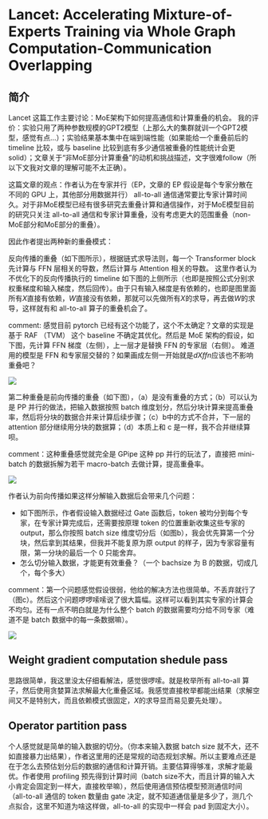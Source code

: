 # Lancet: Accelerating Mixture-of-Experts Training via Whole Graph Computation-Communication Overlapping

## 简介

Lancet 这篇工作主要讨论：MoE架构下如何提高通信和计算重叠的机会。
我的评价：实验只用了两种参数规模的GPT2模型（上那么大的集群就训一个GPT2模型，感觉有点...）；实验结果基本集中在端到端性能（如果能给一个重叠前后的 timeline 比较，或与 baseline 比较到底有多少通信被重叠的性能统计会更solid）；文章关于“非MoE部分计算重叠”的动机和挑战描述，文字很难follow（所以下文我对文章的理解可能不太正确）。

这篇文章的观点：作者认为在专家并行（EP，文章的 EP 假设是每个专家分散在不同的 GPU 上，其他部分用数据并行） all-to-all 通信通常要比专家计算时间久。对于非MoE模型已经有很多研究去重叠计算和通信操作，对于MoE模型目前的研究只关注 all-to-all 通信和专家计算重叠，没有考虑更大的范围重叠（non-MoE部分和MoE部分的重叠）。

因此作者提出两种新的重叠模式：

反向传播的重叠（如下图所示），根据链式求导法则，每一个 Transformer block 先计算与 FFN 层相关的导数，然后计算与 Attention 相关的导数。
这里作者认为不优化下的反向传播执行的 timeline 如下图的上侧所示（也即是按照公式分别求权重梯度和输入梯度，然后回传）。由于只有输入梯度是有依赖的，也即是图里面所有$X$直接有依赖，$W$直接没有依赖，那就可以先做所有$X$的求导，再去做$W$的求导，这样就有和 all-to-all 算子的重叠机会了。

comment: 感觉目前 pytorch 已经有这个功能了，这个不太确定？文章的实现是基于 RAF （TVM） 这个 baseline 不确定其优化。然后是 MoE 架构的假设，如下图，先计算 FFN 梯度（左侧），上一层才是替换 FFN 的专家层（右侧）。
难道用的模型是 FFN 和专家层交替的？如果画成左侧一开始就是$dXffn$应该也不影响重叠吧？

<div style={{ textAlign: 'center' }}>
  <img src="https://yezhem.oss-cn-chengdu.aliyuncs.com/blog_img/20241203215824.png" style={{ width: '70%' }}/>
</div>

第二种重叠是前向传播的重叠（如下图），（a）是没有重叠的方式；（b）可以认为是 PP 并行的做法，把输入数据按照 batch 维度划分，然后分块计算来提高重叠率，然后将分块的数据合并来计算后续步骤；（c）b中的方式不合并，下一层的 attention 部分继续用分块的数据算；（d）本质上和 c 是一样，我不合并继续算呗。

comment：这种重叠感觉就完全是 GPipe 这种 pp 并行的玩法了，直接把 mini-batch 的数据拆解为若干 macro-batch 去做计算，提高重叠率。

<div style={{ textAlign: 'center' }}>
  <img src="https://yezhem.oss-cn-chengdu.aliyuncs.com/blog_img/20241203220034.png" style={{ width: '70%' }}/>
</div>

作者认为前向传播如果这样分解输入数据后会带来几个问题：
* 如下图所示，作者假设输入数据经过 Gate 函数后，token 被均分到每个专家，在专家计算完成后，还需要按原理 token 的位置重新收集这些专家的 output，那么你按照 batch size 维度切分后（如图b），我会优先算第一个分块，然后拿到其结果，但我并不能复原为原 output 的样子，因为专家容量有限，第一分块的最后一个 0 只能舍弃。 
* 怎么切分输入数据，才能更有效重叠？（一个 bachsize 为 B 的数据，切成几个，每个多大）

comment：第一个问题感觉假设很弱，他给的解决方法也很简单。不丢弃就行了（图c）。然后这个问题啰啰嗦嗦说了很大篇幅。这样可以看到其实专家的计算会不均匀。还有一点不明白就是为什么整个 batch 的数据需要均分给不同专家（难道不是 batch 数据中的每一条数据嘛）。

<div style={{ textAlign: 'center' }}>
  <img src="https://yezhem.oss-cn-chengdu.aliyuncs.com/blog_img/20241203220933.png" style={{ width: '70%' }}/>
</div>


## Weight gradient computation shedule pass

思路很简单，我这里没太仔细看解法，感觉很啰嗦。就是枚举所有 all-to-all 算子，然后使用贪婪算法求解最大化重叠区域。我感觉直接枚举都能出结果（求解空间又不是特别大，而且依赖模式很固定，$X$的求导显而易见要先处理）。

## Operator partition pass

个人感觉就是简单的输入数据的切分。（你本来输入数据 batch size 就不大，还不如直接暴力出结果），作者这里用的还是常规的动态规划求解。所以主要难点还是在于怎么去预估划分后的数据的通信和计算开销。主要估算得够准，求解才能最优。作者使用 profiling 预先得到计算时间（batch size不大，而且计算的输入大小肯定会固定到一样大，直接枚举嘛），然后使用通信预估模型预测通信时间（all-to-all 通信的 token 数量由 gate 决定，就不知道通信量是多少了，测几个点拟合，这里不知道为啥这样做，all-to-all 的实现中一样会 pad 到固定大小）。